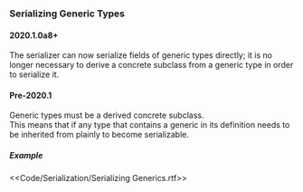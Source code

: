 ### Serializing Generic Types
#### 2020.1.0a8+
The serializer can now serialize fields of generic types directly; it is no longer necessary to derive a concrete subclass from a generic type in order to serialize it.

#### Pre-2020.1
Generic types must be a derived concrete subclass.  
This means that if any type that contains a generic in its definition needs to be inherited from plainly to become serializable.

##### Example
<<Code/Serialization/Serializing Generics.rtf>>